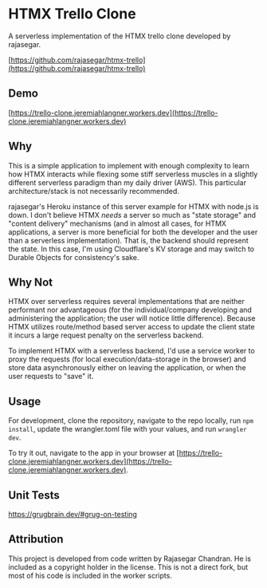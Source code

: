 # HTMX Trello Clone

A serverless implementation of the HTMX trello clone developed by rajasegar.

[https://github.com/rajasegar/htmx-trello](https://github.com/rajasegar/htmx-trello)

## Demo

[https://trello-clone.jeremiahlangner.workers.dev](https://trello-clone.jeremiahlangner.workers.dev)

## Why

This is a simple application to implement with enough complexity to learn how
HTMX interacts while flexing some stiff serverless muscles in a slightly
different serverless paradigm than my daily driver (AWS). This particular
architecture/stack is not necessarily recommended.

rajasegar's Heroku instance of this server example for HTMX with node.js is
down. I don't believe HTMX _needs_ a server so much as "state storage" and
"content delivery" mechanisms (and in almost all cases, for HTMX applications, a
server is more beneficial for both the developer and the user than a serverless
implementation). That is, the backend should represent the state. In this case,
I'm using Cloudflare's KV storage and may switch to Durable Objects for
consistency's sake.

## Why Not

HTMX over serverless requires several implementations that are neither
performant nor advantageous (for the individual/company developing and
administering the application; the user will notice little difference). Because
HTMX utilizes route/method based server access to update the client state it
incurs a large request penalty on the serverless backend.

To implement HTMX with a serverless backend, I'd use a service worker to proxy
the requests (for local execution/data-storage in the browser) and store data
asynchronously either on leaving the application, or when the user requests to
"save" it.

## Usage

For development, clone the repository, navigate to the repo locally, run
`npm install`, update the wrangler.toml file with your values, and run
`wrangler dev`.

To try it out, navigate to the app in your browser at
[https://trello-clone.jeremiahlangner.workers.dev](https://trello-clone.jeremiahlangner.workers.dev).

## Unit Tests

https://grugbrain.dev/#grug-on-testing

## Attribution

This project is developed from code written by Rajasegar Chandran. He is
included as a copyright holder in the license. This is not a direct fork, but
most of his code is included in the worker scripts.
